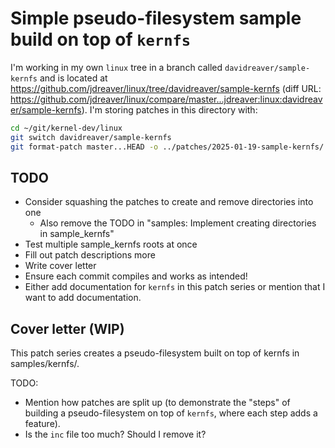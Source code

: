 # Simple pseudo-filesystem sample build on top of `kernfs`

I'm working in my own `linux` tree in a branch called `davidreaver/sample-kernfs` and is located at <https://github.com/jdreaver/linux/tree/davidreaver/sample-kernfs> (diff URL: <https://github.com/jdreaver/linux/compare/master...jdreaver:linux:davidreaver/sample-kernfs>). I'm storing patches in this directory with:

```sh
cd ~/git/kernel-dev/linux
git switch davidreaver/sample-kernfs
git format-patch master...HEAD -o ../patches/2025-01-19-sample-kernfs/
```

## TODO

- Consider squashing the patches to create and remove directories into one
  - Also remove the TODO in "samples: Implement creating directories in sample_kernfs"
- Test multiple sample_kernfs roots at once
- Fill out patch descriptions more
- Write cover letter
- Ensure each commit compiles and works as intended!
- Either add documentation for `kernfs` in this patch series or mention that I want to add documentation.

## Cover letter (WIP)

This patch series creates a pseudo-filesystem built on top of kernfs in
samples/kernfs/.

TODO:

- Mention how patches are split up (to demonstrate the "steps" of building a pseudo-filesystem on top of `kernfs`, where each step adds a feature).
- Is the `inc` file too much? Should I remove it?
